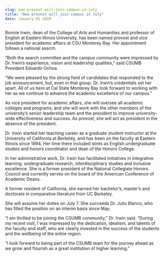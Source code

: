 ```yaml
---
slug: new-provost-will-join-campus-in-july
title: "New provost will join campus in July"
date: January 01 2020
---
```


 
<p>
  Bonnie Irwin, dean of the College of Arts and Humanities and professor of
  English at Eastern Illinois University, has been named provost and vice
  president for academic affairs at CSU Monterey Bay. Her appointment follows a
  national search.
</p>
<p>
  “Both the search committee and the campus community were impressed by Dr.
  Irwin’s experience, vision and leadership qualities,” said CSUMB President
  Eduardo Ochoa.
</p>
<p>
  “We were pleased by the strong field of candidates that responded to the job
  announcement, but, even in that group, Dr. Irwin’s credentials set her apart.
  All of us here at Cal State Monterey Bay look forward to working with her as
  we continue to advance the academic excellence of our campus.”
</p>
<p>
  As vice president for academic affairs, she will oversee all academic colleges
  and programs, and she will work with the other members of the university’s
  senior leadership team and the president to improve university-wide
  effectiveness and success. As provost, she will act as president in the
  absence of the president.
</p>
<p>
  Dr. Irwin started her teaching career as a graduate student instructor at the
  University of California at Berkeley, and has been on the faculty at Eastern
  Illinois since 1994. Her time there included stints as English undergraduate
  studies and honors coordinator and dean of the Honors College.
</p>
<p>
  In her administrative work, Dr. Irwin has facilitated initiatives in
  integrative learning, undergraduate research, interdisciplinary studies and
  inclusive excellence. She is a former president of the National Collegiate
  Honors Council and currently serves on the board of the American Conference of
  Academic Deans.
</p>
<p>
  A former resident of California, she earned her bachelor’s, master’s and
  doctorate in comparative literature from UC Berkeley.
</p>
<p>
  She will assume her duties on July 7. She succeeds Dr. Julio Blanco, who has
  filled the position on an interim basis since May.
</p>
<p>
  “I am thrilled to be joining the CSUMB community,” Dr. Irwin said. “During my
  recent visit, I was impressed by the dedication, idealism, and talents of the
  faculty and staff, who are clearly invested in the success of the students and
  the wellbeing of the entire region.
</p>
<p>
  “I look forward to being part of the CSUMB team for the journey ahead as we
  grow and flourish as a great institution of higher learning.”
</p>
 
